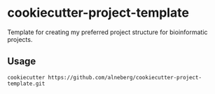 cookiecutter-project-template
====================

Template for creating my preferred project structure for bioinformatic projects.

Usage
------

    cookiecutter https://github.com/alneberg/cookiecutter-project-template.git

